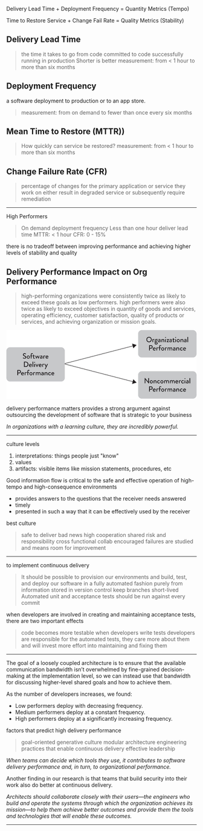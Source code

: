 Delivery Lead Time + Deployment Frequency = Quantity Metrics (Tempo)

Time to Restore Service + Change Fail Rate = Quality Metrics (Stability)

## Delivery Lead Time
> the time it takes to go from code committed to code successfully running in production
> Shorter is better
> measurement: from < 1 hour to more than six months


## Deployment Frequency 
a software deployment to production or to an app store.
> measurement: from on demand to fewer than once every six months

## Mean Time to Restore (MTTR))
> How quickly can service be restored?
> measurement: from < 1 hour to more than six months

## Change Failure Rate (CFR)
> percentage of changes for the primary application or service they work on either result in degraded service or subsequently require remediation 


----

High Performers
> On demand deployment frequency
> Less than one hour deliver lead time
> MTTR: < 1 hour
> CFR: 0 - 15%

there is no tradeoff between improving performance and achieving higher levels of stability and quality

## Delivery Performance Impact on Org Performance

> high-performing organizations were consistently twice as likely to exceed these goals as low performers.
> high performers were also twice as likely to exceed objectives in quantity of goods and services, operating efficiency, customer satisfaction, quality of products or services, and achieving organization or mission goals.

![](org-performance.jpeg)

delivery performance matters provides a strong argument against outsourcing the development of software that is strategic to your business

*In organizations with a learning culture, they are incredibly powerful.*

----

culture levels
1. interpretations: things people just "know"
2. values
3. artifacts: visible items like mission statements, procedures, etc 

Good information flow is critical to the safe and effective operation of high-tempo and high-consequence environments
- provides answers to the questions that the receiver needs answered
- timely
- presented in such a way that it can be effectively used by the receiver

best culture
> safe to deliver bad news
> high cooperation
> shared risk and responsibility
> cross functional collab encouraged
> failures are studied and means room for improvement

---

to implement continuous delivery
> It should be possible to provision our environments and build, test, and deploy our software in a fully automated fashion purely from information stored in version control
> keep branches short-lived 
> Automated unit and acceptance tests should be run against every commit

when developers are involved in creating and maintaining acceptance tests, there are two important effects
> code becomes more testable when developers write tests
> developers are responsible for the automated tests, they care more about them and will invest more effort into maintaining and fixing them

----

The goal of a loosely coupled architecture is to ensure that the available communication bandwidth isn’t overwhelmed by fine-grained decision-making at the implementation level, so we can instead use that bandwidth for discussing higher-level shared goals and how to achieve them.

As the number of developers increases, we found:

* Low performers deploy with decreasing frequency.
* Medium performers deploy at a constant frequency.
* High performers deploy at a significantly increasing frequency.

factors that predict high delivery performance
> goal-oriented generative culture
> modular architecture
> engineering practices that enable continuous delivery
> effective leadership

*When teams can decide which tools they use, it contributes to software delivery performance and, in turn, to organizational performance.*

Another finding in our research is that teams that build security into their work also do better at continuous delivery.

*Architects should collaborate closely with their users—the engineers who build and operate the systems through which the organization achieves its mission—to help them achieve better outcomes and provide them the tools and technologies that will enable these outcomes.*

----
